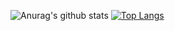 ![Anurag's github stats](https://github-readme-stats.vercel.app/api?username=minsuk-sung&show_icons=true&theme=radical)
[![Top Langs](https://github-readme-stats.vercel.app/api/top-langs/?username=minsuk-sung&layout=compact)](https://github.com/anuraghazra/github-readme-stats)
